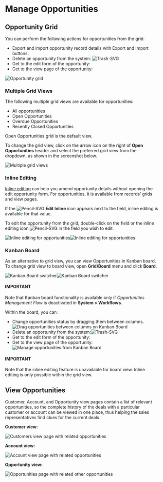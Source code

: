 <!-- begin_manage_opportunities -->

# Manage Opportunities

## Opportunity Grid

You can perform the following actions for opportunities from the grid:

* Export and import opportunity record details with Export and Import buttons.
* Delete an opportunity from the system: ![Trash-SVG](_themes/sphinx_rtd_theme/static/svg-icons/trash.svg)
* Get to the edit form of the opportunity: <i class="fa fa-edit fa-lg" aria-hidden="true"></i>
* Get to the view page of the opportunity: <i class="fa fa-eye fa-lg" aria-hidden="true"></i>

![Opportunity grid](user/img/sales/opportunities/opp_grid_manage.jpg)

### Multiple Grid Views

The following multiple grid views are available for opportunities:

* All opportunities
* Open Opportunities
* Overdue Opportunities
* Recently Closed Opportunities

Open Opportunities grid is the default view.

To change the grid view, click on the arrow icon on the right of **Open Opportunities** header and select the preferred grid view from the dropdown, as shown in the screenshot below.

![Multiple grid views](user/img/sales/opportunities/opp_grid.jpg)

### Inline Editing

[Inline editing](../../getting-started/information-management/manage-records/index.md#doc-grids-actions-records-edit-inline) can help you amend opportunity details without opening the edit opportunity form. For opportunities, it is available from records’ grids and view pages.

If the ![Pencil-SVG](_themes/sphinx_rtd_theme/static/svg-icons/pencil.svg) **Edit Inline** icon appears next to the field, inline editing is available for that value.

To edit the opportunity from the grid, double-click on the field or the inline editing icon ![Pencil-SVG](_themes/sphinx_rtd_theme/static/svg-icons/pencil.svg) in the field you wish to edit.

![Inline editing for opportunities](user/img/sales/opportunities/inline_editing.jpg)![Inline editing for opportunities](user/img/sales/opportunities/inline_editing_2.jpg)

### Kanban Board

As an alternative to grid view, you can view Opportunities in Kanban board. To change grid view to board view, open **Grid/Board** menu and click **Board**.

![Kanban Board switcher](user/img/sales/opportunities/kanban_1.jpg)![Kanban Board switcher](user/img/sales/opportunities/kanban_view.png)

#### IMPORTANT
Note that Kanban board functionality is available only if *Opportunities Management Flow* is deactivated in **System > Workflows**.

Within the board, you can:

* Change opportunities status by dragging them between columns.
  ![Drag opportunities between columns on Kanban Board](user/img/sales/opportunities/draggin_opportunity_kanban.png)
* Delete an opportunity from the system:![Trash-SVG](_themes/sphinx_rtd_theme/static/svg-icons/trash.svg)
* Get to the edit form of the opportunity:<i class="fa fa-edit fa-lg" aria-hidden="true"></i>
* Get to the view page of the opportunity:<i class="fa fa-eye fa-lg" aria-hidden="true"></i>
  ![Manage opportunities from Kanban Board](user/img/sales/opportunities/edit_opp_kanban.png)

#### IMPORTANT
Note that the inline editing feature is unavailable for board view. Inline editing is only possible within the grid view.

<!-- finish_manage_opportunities -->

## View Opportunities

Customer, Account, and Opportunity view pages contain a list of relevant opportunities, so the complete history of the deals with a particular customer or account can be viewed in one place, thus helping the sales representatives find clues for the current deals.

**Customer view:**

![Customers view page with related opportunities](user/img/sales/opportunities/relevant_opportunities_cust.jpg)

**Account view:**

![Account view page with related opportunities](user/img/sales/opportunities/relevant_opportunities_acc.jpg)

**Opportunity view:**

![Opportunities page with related other opportunities](user/img/sales/opportunities/relevant_opportunities_opp.jpg)
<!-- fa-bars = fa-navicon -->
<!-- Ic Tiles is used as Set As Default in saved views, and as tiles in display layout options -->
<!-- IcPencil refers to Rename in Commerce and Inline Editing in CRM -->
<!-- Check mark in the square. -->
<!-- SortDesc is also used as drop-down arrow -->
<!-- A -->
<!-- B -->
<!-- C -->
<!-- D -->
<!-- E -->
<!-- F -->
<!-- G -->
<!-- H -->
<!-- I -->
<!-- L -->
<!-- M -->
<!-- P -->
<!-- R -->
<!-- S -->
<!-- T -->
<!-- U -->
<!-- Z -->
